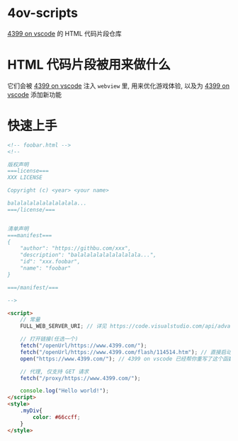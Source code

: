 # 4ov-scripts

[4399 on vscode](https://github.com/dsy4567/4399-on-vscode) 的 HTML 代码片段仓库

# HTML 代码片段被用来做什么

它们会被 [4399 on vscode](https://github.com/dsy4567/4399-on-vscode) 注入
`webview` 里, 用来优化游戏体验, 以及为
[4399 on vscode](https://github.com/dsy4567/4399-on-vscode) 添加新功能

# 快速上手

```html
<!-- foobar.html -->
<!--

版权声明
===license===
XXX LICENSE

Copyright (c) <year> <your name>

balalalalalalalalalala...
===/license/===


清单声明
===manifest===
{
    "author": "https://githbu.com/xxx",
    "description": "balalalalalalalalalala...",
    "id": "xxx.foobar",
    "name": "foobar"
}

===/manifest/===

-->

<script>
    // 常量
    FULL_WEB_SERVER_URI; // 详见 https://code.visualstudio.com/api/advanced-topics/remote-extensions#option-1-use-asexternaluri

    // 打开链接(任选一个)
    fetch("/openUrl/https://www.4399.com/");
    fetch("/openUrl/https://www.4399.com/flash/114514.htm"); // 直接启动游戏
    open("https://www.4399.com/"); // 4399 on vscode 已经帮你重写了这个函数, 等效于 fetch("/openUrl/https://www.4399.com/")

    // 代理, 仅支持 GET 请求
    fetch("/proxy/https://www.4399.com/");

    console.log("Hello world!");
</script>
<style>
    .myDiv{
        color: #66ccff;
    }
</style>
```
